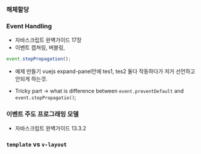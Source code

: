 ---
---

### 해체할당

### Event Handling

- 자바스크립트 완벽가이드 17장
- 이벤트 캡쳐링, 버블링,

```js
event.stopPropagation();
```

- 예제 만들기 vuejs expand-panel안에
  tes1, tes2 둘다 작동하다가 저거 선언하고 안되게 하는것.

- Tricky part -> what is difference between `event.preventDefault` and `event.stopPropagatio()`;

### 이벤트 주도 프로그래밍 모델

- 자바스크립트 완벽가이드 13.3.2

### `template` vs `v-layout`
